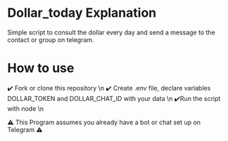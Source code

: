 # Dollar_today Explanation
Simple script to consult the dollar every day and send a message to the contact or group on telegram.

# How to use
✔️ Fork or clone this repository \n
✔️ Create .env file, declare variables DOLLAR_TOKEN and DOLLAR_CHAT_ID with your data \n
✔️Run the script with node \n

⚠️ This Program assumes you already have a bot or chat set up on Telegram  ⚠️
